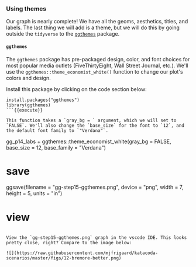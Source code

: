 ### Using themes

Our graph is nearly complete! We have all the geoms, aesthetics, titles, and labels. The last thing we will add is a theme, but we will do this by going outside the `tidyverse` to the [`ggthemes`](https://yutannihilation.github.io/allYourFigureAreBelongToUs/ggthemes/) package. 

#### `ggthemes` 

The `ggthemes` package has pre-packaged design, color, and font choices for most popular media outlets (FiveThirtyEight, Wall Street Journal, etc.). We'll use the `ggthemes::theme_economist_white()` function to change our plot's colors and design.

Install this package by clicking on the code section below:

```
install.packages("ggthemes")
library(ggthemes)
```{{execute}}

This function takes a `gray_bg = ` argument, which we will set to `FALSE`. We'll also change the `base_size` for the font to `12`, and the default font family to `"Verdana"`.

```
gg_p14_labs + ggthemes::theme_economist_white(gray_bg = FALSE, 
                                     base_size = 12, 
                                     base_family = "Verdana")

# save
ggsave(filename = "gg-step15-ggthemes.png", device = "png", 
       width = 7, height = 5, units = "in")
# view
```{{execute}}

View the `gg-step15-ggthemes.png` graph in the vscode IDE. This looks pretty close, right? Compare to the image below:

![](https://raw.githubusercontent.com/mjfrigaard/katacoda-scenarios/master/figs/12-bremore-better.png)

